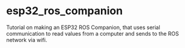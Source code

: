 # esp32_ros_companion
Tutorial on making an ESP32 ROS Companion, that uses serial communication to read values from a computer and sends to the ROS network via wifi.
